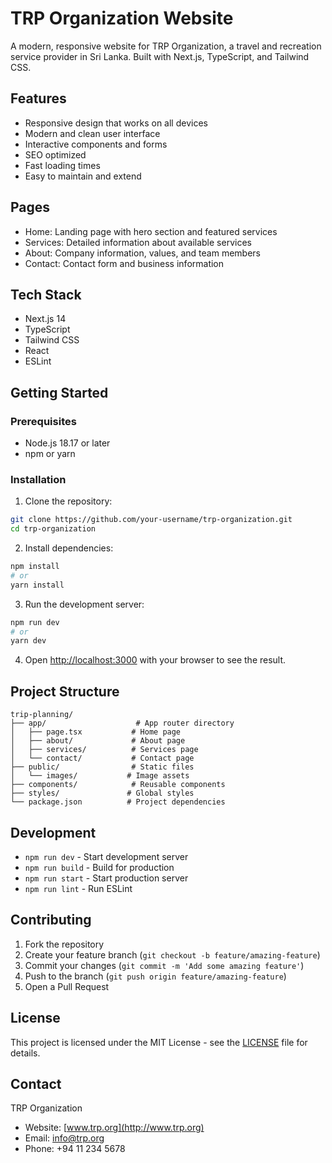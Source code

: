 # TRP Organization Website

A modern, responsive website for TRP Organization, a travel and recreation service provider in Sri Lanka. Built with Next.js, TypeScript, and Tailwind CSS.

## Features

- Responsive design that works on all devices
- Modern and clean user interface
- Interactive components and forms
- SEO optimized
- Fast loading times
- Easy to maintain and extend

## Pages

- Home: Landing page with hero section and featured services
- Services: Detailed information about available services
- About: Company information, values, and team members
- Contact: Contact form and business information

## Tech Stack

- Next.js 14
- TypeScript
- Tailwind CSS
- React
- ESLint

## Getting Started

### Prerequisites

- Node.js 18.17 or later
- npm or yarn

### Installation

1. Clone the repository:
```bash
git clone https://github.com/your-username/trp-organization.git
cd trp-organization
```

2. Install dependencies:
```bash
npm install
# or
yarn install
```

3. Run the development server:
```bash
npm run dev
# or
yarn dev
```

4. Open [http://localhost:3000](http://localhost:3000) with your browser to see the result.

## Project Structure

```
trip-planning/
├── app/                    # App router directory
│   ├── page.tsx           # Home page
│   ├── about/             # About page
│   ├── services/          # Services page
│   └── contact/           # Contact page
├── public/                # Static files
│   └── images/           # Image assets
├── components/            # Reusable components
├── styles/               # Global styles
└── package.json          # Project dependencies
```

## Development

- `npm run dev` - Start development server
- `npm run build` - Build for production
- `npm run start` - Start production server
- `npm run lint` - Run ESLint

## Contributing

1. Fork the repository
2. Create your feature branch (`git checkout -b feature/amazing-feature`)
3. Commit your changes (`git commit -m 'Add some amazing feature'`)
4. Push to the branch (`git push origin feature/amazing-feature`)
5. Open a Pull Request

## License

This project is licensed under the MIT License - see the [LICENSE](LICENSE) file for details.

## Contact

TRP Organization
- Website: [www.trp.org](http://www.trp.org)
- Email: info@trp.org
- Phone: +94 11 234 5678
